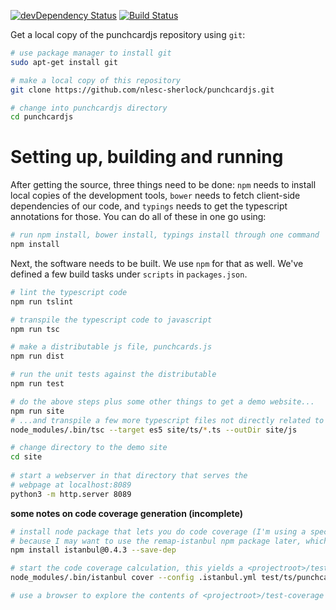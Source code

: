 [![devDependency Status](https://david-dm.org/nlesc-sherlock/punchcardjs/dev-status.svg)](https://david-dm.org/nlesc-sherlock/punchcardjs#info=devDependencies)
[![Build Status](https://travis-ci.org/nlesc-sherlock/punchcardjs.svg?branch=master)](https://travis-ci.org/nlesc-sherlock/punchcardjs)

Get a local copy of the punchcardjs repository using ``git``:

```sh
# use package manager to install git
sudo apt-get install git

# make a local copy of this repository
git clone https://github.com/nlesc-sherlock/punchcardjs.git

# change into punchcardjs directory
cd punchcardjs
```

# Setting up, building and running

After getting the source, three things need to be done: `npm` needs to install
local copies of the development tools, `bower` needs to fetch client-side dependencies of
our code, and `typings` needs to get the typescript annotations for those. You can
do all of these in one go using:

```sh
# run npm install, bower install, typings install through one command
npm install
```

Next, the software needs to be built. We use `npm` for that as well. We've defined a few build tasks under `scripts` in `packages.json`.

```sh
# lint the typescript code
npm run tslint

# transpile the typescript code to javascript
npm run tsc

# make a distributable js file, punchcards.js
npm run dist

# run the unit tests against the distributable
npm run test

# do the above steps plus some other things to get a demo website...
npm run site
# ...and transpile a few more typescript files not directly related to the library
node_modules/.bin/tsc --target es5 site/ts/*.ts --outDir site/js

# change directory to the demo site
cd site
 
# start a webserver in that directory that serves the 
# webpage at localhost:8089
python3 -m http.server 8089

```


**some notes on code coverage generation (incomplete)**

```bash
# install node package that lets you do code coverage (I'm using a specific version 
# because I may want to use the remap-istanbul npm package later, which uses istanbul@0.4.3
npm install istanbul@0.4.3 --save-dep

# start the code coverage calculation, this yields a <projectroot>/test-coverage directory
node_modules/.bin/istanbul cover --config .istanbul.yml test/ts/punchcards/colormap.test.js

# use a browser to explore the contents of <projectroot>/test-coverage

```




